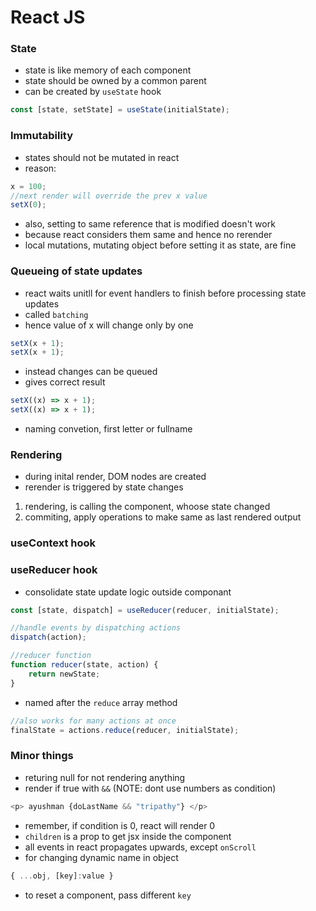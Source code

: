 # React JS

### State

-   state is like memory of each component
-   state should be owned by a common parent
-   can be created by `useState` hook

```js
const [state, setState] = useState(initialState);
```

### Immutability

-   states should not be mutated in react
-   reason:

```js
x = 100;
//next render will override the prev x value
setX(0);
```

-   also, setting to same reference that is modified doesn't work
-   because react considers them same and hence no rerender
-   local mutations, mutating object before setting it as state, are fine

### Queueing of state updates

-   react waits unitll for event handlers to finish before processing state updates
-   called `batching`
-   hence value of x will change only by one

```js
setX(x + 1);
setX(x + 1);
```

-   instead changes can be queued
-   gives correct result

```js
setX((x) => x + 1);
setX((x) => x + 1);
```

-   naming convetion, first letter or fullname

### Rendering

-   during inital render, DOM nodes are created
-   rerender is triggered by state changes

1. rendering, is calling the component, whoose state changed
1. commiting, apply operations to make same as last rendered output

### useContext hook

### useReducer hook

-   consolidate state update logic outside componant

```js
const [state, dispatch] = useReducer(reducer, initialState);

//handle events by dispatching actions
dispatch(action);

//reducer function
function reducer(state, action) {
    return newState;
}
```

-   named after the `reduce` array method

```js
//also works for many actions at once
finalState = actions.reduce(reducer, initialState);
```

### Minor things

-   returing null for not rendering anything
-   render if true with `&&` (NOTE: dont use numbers as condition)

```js
<p> ayushman {doLastName && "tripathy"} </p>
```

-   remember, if condition is 0, react will render 0
-   `children` is a prop to get jsx inside the component
-   all events in react propagates upwards, except `onScroll`
-   for changing dynamic name in object

```js
{ ...obj, [key]:value }
```

-   to reset a component, pass different `key`

